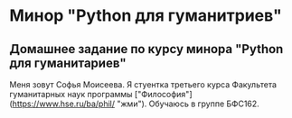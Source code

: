 # Минор "Python для гуманитриев"
## Домашнее задание по курсу минора "Python для гуманитариев"
Меня зовут Софья Моисеева. Я стуентка третьего курса Факультета гуманитарных наук программы ["Философия"] (https://www.hse.ru/ba/phil/ "жми"). Обучаюсь в группе БФС162. 
